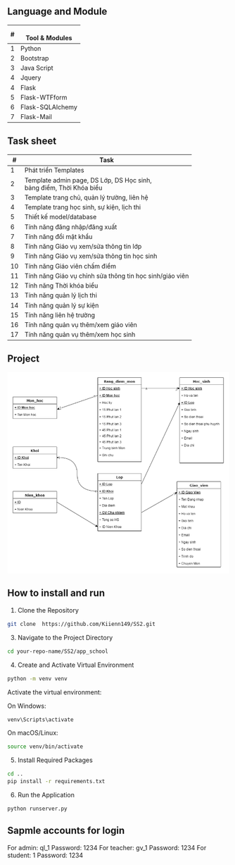 ## Language and Module

| # 	| <br>Tool & Modules 	|
|---	|--------------------	|
| 1 	| Python             	|
| 2 	| Bootstrap          	|
| 3 	| Java Script         |
| 4 	| Jquery              |
| 4 	| Flask              	|
| 5 	| Flask-WTFform      	|
| 6 	| Flask-SQLAlchemy   	|
| 7 	| Flask-Mail         	|

## Task sheet

| #  	| Task                                                                   	| 
|----	|------------------------------------------------------------------------	|
| 1  	| Phát triển Templates                                                   	| 
| 2  	| Template admin page, DS Lớp, DS Học sinh,<br>bảng điểm, Thời Khóa biểu 	| 
| 3  	| Template trang chủ, quản lý trường, liên hệ                            	| 
| 4  	| Template trang học sinh, sự kiện, lịch thi                             	| 
| 5  	| Thiết kế model/database                                                	| 
| 6  	| Tính năng đăng nhập/đăng xuất                                          	| 
| 7  	| Tính năng đổi mật khẩu                                                 	|
| 8  	| Tính năng Giáo vụ xem/sửa thông tin lớp                                	|
| 9  	| Tính năng Giáo vụ xem/sửa thông tin học sinh                           	|
| 10 	| Tính năng Giáo viên chấm điểm                                          	| 
| 11 	| Tính năng Giáo vụ chỉnh sửa thông tin học sinh/giáo viên               	| 
| 12 	| Tính năng Thời khóa biểu                                               	| 
| 13 	| Tính năng quản lý lịch thi                                             	| 
| 14 	| Tính năng quản lý sự kiện                                              	|
| 15 	| Tính năng liên hệ trường                                               	| 
| 16 	| Tính năng quản vụ thêm/xem giáo viên                                   	| 
| 17 	| Tính năng quản vụ thêm/xem học sinh                                    	| 

## Project 
![model](./do_an_diagram.png)
## How to install and run
1.  Clone the Repository
```bash
git clone  https://github.com/Kiienn149/SS2.git
```
3.  Navigate to the Project Directory
```bash
cd your-repo-name/SS2/app_school
```
4.  Create and Activate Virtual Environment
```bash
python -m venv venv
```
Activate the virtual environment:

On Windows:
```bash
venv\Scripts\activate
```
On macOS/Linux:

```bash
source venv/bin/activate
```
5.  Install Required Packages
```bash
cd ..
pip install -r requirements.txt
```
6.  Run the Application
```bash
python runserver.py
```
## Sapmle accounts for login
For admin: ql_1
Password: 1234
For teacher: gv_1
Password: 1234
For student: 1
Password: 1234
